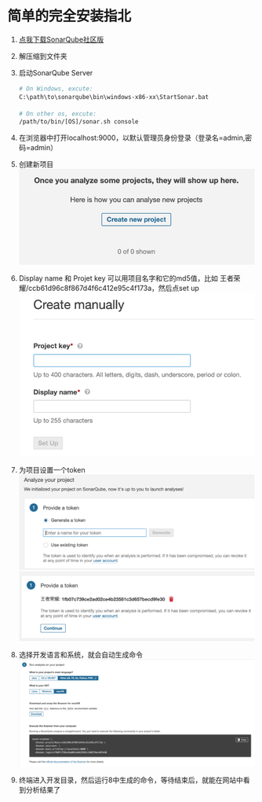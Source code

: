 # 简单的完全安装指北
1. [点我下载SonarQube社区版](!https://www.sonarqube.org/downloads/)
2. 解压缩到文件夹
3. 启动SonarQube Server

    ```sh
    # On Windows, excute:
    C:\path\to\sonarqube\bin\windows-x86-xx\StartSonar.bat

    # On other os, excute:
    /path/to/bin/[OS]/sonar.sh console
    ```

4. 在浏览器中打开localhost:9000，以默认管理员身份登录（登录名=admin,密码=admin）
5. 创建新项目
![](2020-03-30-10-29-08.png)
6. Display name 和 Projet key
可以用项目名字和它的md5值，比如
王者荣耀/ccb61d96c8f867d4f6c412e95c4f173a，然后点set up
![](2020-03-30-10-29-44.png)
7. 为项目设置一个token
![](2020-03-30-10-31-30.png)
![](2020-03-30-10-32-18.png)
8. 选择开发语言和系统，就会自动生成命令
![](2020-03-30-10-33-19.png)
9. 终端进入开发目录，然后运行8中生成的命令，等待结束后，就能在网站中看到分析结果了
